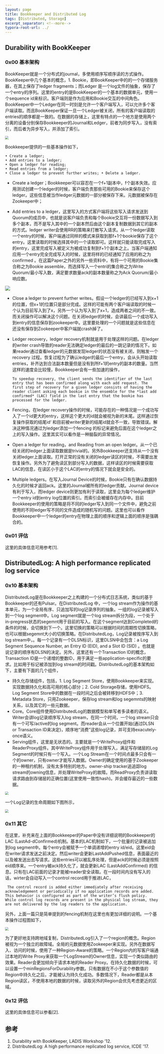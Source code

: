 ```yaml
---
layout: page
title: Bookkeeper and Distributed Log
tags: [Distributed, Storage]
excerpt_separator: <!--more-->
typora-root-url: ../
---
```


## Durability with BookKeeper

### 0x00 基本架构

 BookKeeper就是一个分布式的journal，多使用顺序写顺序读的方式操作。BookKeeper中几个基本的概念，1. Bookie，即BookKeeper中的的一个存储服务器，在其上保存了ledger fragments；而Ledger 是一个log文件的抽象，保存了一个entry的序列。这里的entry的是BookKeeper的一个基本的数据单元，使用一个sequence id来标识。客户端则是作为应用和Bookie交互的中间角色。BookKeeper中一个Ledger在同一时刻是允许一个客户端写入，可以允许多个客户端读取。而且BookKeeper保证一旦一个Ledger被关闭，所有的客户端读取的entries的顺序都是一致的。在数据的存储上，这里有特点的一个地方是使用两个分离的设备分别保存Bookkeeper的Journal和Ledger，前者为同步写入，没有索引，而后者为异步写入，并添加了索引。

<img src="/assets/images/bookkeeper-arch.png" style="zoom: 67%;" /> 

Bookkeeper提供的一些基本操作如下，

```
• Create a ledger;
• Add entries to a ledger;
• Open a ledger for reading;
• Read entries from a ledger;
• Close a ledger to prevent further writes; • Delete a ledger.
```

* Create a ledger；Bookkeeper可以容忍在一个f+1副本中，f个副本失效。应用测试创建一个ledger的时候，客户端负责那些可用的Bookie来保存这个ledger。这些信息被当作ledger元数据的一部分被保存下来。元数据被保存在Zookeeper中；

*  Add entries to a ledger，这里写入的方式客户端将这些写入请求发送到Quorum的成员中，也就是说客户端负责和每个Bookie交互将一份数据写入到多个副本，而不是写入其中的一个副本然后由这个副本复制数据到其它的副本的方式。ledger writer会使用RR的策略来打散写入请求。从一个ledger读取一个entry的时候，客户端通过同样的模式来获取到那f+1个bookie保存了这个entry。这里读取的时候选择其中的一个读取即可。这样就只能读取完成写入的entry，这里完成写入被定义为被成功复制到f+1个副本之上。当客户端通知应用一个entry完全完成写入的时候，这里将样的已经通知了应用的称之为confirmed 。在这篇Paper之外的另外一些资料中，有将一个可用的Bookie集合称之为Bookie assemble，而选择写入一个entri的集合称之为Write Quorum/最小写入数，满足要求数量ack的副本数量称之为Ack Quorum/最小响应数。

  ![](/assets/images/bookkeeper-ops.png)

* Close a ledger to prevent further writes。假设一个ledger的已经写入到x+1的位置，但x+1的位置只是部分完成。这样的可能有两个客户端读取的时候一个认为目前写入到了x，另外一个认为写入到了x+1，造成两者之间的不一致。而关闭操作可以解决这个问题。在关闭ledger的时候，会讲最后一个成功写入到entry的信息保存到zookeeper中。这里要处理的一个问题就是这些信息在还没有保存到Zookeeper中客户端就crash掉了。

* Ledger recovery，ledger recovery机制就是用于处理这样的问题。在ledger的writer crash导致的reader无法确定ledger的最后的一跳记录的情况下。如果reader通过查看ledger的元数据发现ledger的状态没有被关闭，则触发一个recovery 过程。恢复过程为了确认ledger的最后一个entry，会从头开始读取entries，补齐达到合法副本数量但是没有到所f+1的entry的副本的数量。当然这样的速度会比较慢，Bookkeeper会有一些加速的操作，

  ```
  To speedup recovery, the client sends the identifier of the last entry that has been confirmed along with each add request. The first step of recovery for a given ledger consists of having the reader client asking each bookie in the ensemble for the *last add confirmed* (LAC) field in the last entry that the bookie has processed for the ledger.
  ```

* Fencing，在ledger recovery操作的时候，可能存在的一种情况是一个成功写入了一个id更大的entry，这样这个更大的id就会被视为新的末尾。这样通过恢复操作获取的结尾id‘ 和目前被writer更新的结尾id就会不一致，导致错误。解决这种情况通过为ledger添加一个fencing 的标记来避免后面在这个ledger之上的写入操作。这里其实可以看作是一种脑裂的异常情况。

* Open a ledger for reading，and Reading from an open ledger。从一个已经关闭的ledger上面读取数据是trivial的。另外Bookkeeper还支持从一个没有关闭ledger上面读取。打开正常的没有关闭的ledger读区的时候，不需要出发恢复操作。另外为了避免读区到部分写入的数据，这样读区的时候需要获取LAC的信息，在读区小于这个LAC的entry的情况下就会是安全的。

* Multiple ledgers。在写入Journal Device的时候，Bookie只有在确认数据持久化的时候才返回ack。这里的Journal被所有的ledger贡献。Journal device有利于写入，而ledger device则更加有利于读取，这里会为每个ledger维护一个entry id到entry log位置的索引。而索引会被缓存在内存中。目前Bookkeeper的使用的策略是将不同的ledger写入到同一个文件中，避免之前使用的不同ledger写不同的文件造成的随机写的问题。这里也可以看作Bookkeeper中一个ledger的entry在物理上面的顺序和逻辑上面的顺序是强耦合的。

### 0x01 评估

  这里的具体信息可用参考[1].

## DistributedLog: A high performance replicated log service

### 0x10 基本架构

 DistributedLog是在Bookkeeper之上构建的一个分布式日志系统，类似的基于Bookkeeper的还有Pulsar。在DistributedLog 中，一个log stream作为操作的基本单元，为一个全局有序、只追加写的log记录序列的抽象。一组的log记录被写入到一个log segment中。Log segment就是一个log stream拆分为段，一个处于in-pregress状态的segemnt用于目前的写入。在这个segment达到Completed的条件的时候，会切换到下一个。这里切换的策略可以根据时间的周期性切换策略，也可以根据segemnt大小的切换策略。在DistributedLog，Log记录被按序写入到log stream中，。每一个记录有一个DLSN标识，这里DLSN中会包含：a Log Segment Sequence Number, an Entry ID (EID), and a Slot ID (SID) 。也就是说记录的顺序有DLSN的决定。另外，这里还有一个Transaction ID的概念，Transaction ID是一个递增的整数ID，用于满足一些application-specific的要求。比如用于标记被添加到log stream的时间戳。DistributedLog的基本架构如下，主要有下面的几个组件，

* 持久化存储组件，包括，1. Log Segment Store，使用Bookkeeper来实现。实现数据持久化和高可用的核心部分；2. Cold Storage存储，使用HDFS。 Log Segment Store中的数据在一段时间之后会被转移到HDFS中；3. Metadata Store，只用Zookeeper，保存log stream和log segemnts的映射关系，以及其它的一些元数据。
* Core。Core组件使用DistributedLog的数据模型和单写者多读者的语义。Writer会讲log记录顺序写入log stream，在同一个时间，一个log stream只会有一个可写/active的log segment。而reader会从一个位置开始(通过DLSN or Transaction ID来决定)，顺序地“消费”这些log记录，并可支持exacutely-once语义。
* Serving组件，这里是无状态的。主要就是一个WriteProxy组件和ReaderProxy组件。其中WriteProxy组件用于处理写入，满足写存储层的Log Segment的时候只有一个写入。一个Log Stream在一个时间点最多只会有一个的owner，只有owner才能写入数据。Owner的确定使用的基于Zookeeper的一种租约机制，没有太多特别的地方。owner-ship tracker追追踪log stream的owning信息，并处理WriteProxy的故障。而ReadProxy负责讲读取请求路由到存储层的正确位置(这里使用一致性hash)。并会缓存最近的一些数据。

<img src="/assets/images/dlog-arch.png" style="zoom:67%;" />

 一个Log记录的生命周期如下图所示，

<img src="/assets/images/dlog-lifecycle.png" style="zoom:67%;" />

### 0x11 其它

  在这里，补充来在上面的Bookkeeper的Paper中没有详细说明的Bookkeeper的LAC (LastAd-dConfirmed)机制。基本的LAC机制如下，一个批量的记录被追加到log segment中。每个entry会被赋予一个单调递增的entry id/eid。这里eid会在writer请求发送之前决定。然后writer会更新LastAddPushed信息，表面最近的以及被发送出去写请求。这些entries可以被乱序处理，但是ack的时候必须是按照eid顺序来。一个entry被ack持久化了，就会更新LAC (LastAddConfirmed) 的信息。只有在LAC前面的记录才能被reader安全读取。在一段时间内没有写入的话，wirter会自动写入一个control record用于推进LAC，

```
 The control record is added either immediately after receiving acknowledgement or periodically if no application records are added. This behavior is configured as part of the writer’s flush policy. While control log records are present in the physical log stream, they are not delivered by the log readers to the application. 
```

 另外，上面一篇只是简单提到的fencing机制在这里也有更加详细的说明。一个基本操作过程图如下，

<img src="/assets/images/dlog-fencing.png" style="zoom:67%;" />

 为了更好地支持跨地域复制，DistributedLog引入了一个region的概念。Region被视为一个独立的故障域。全局的元数据使用Zookeeper来实现。另外在数据写入、访问的时候，使用了一种Region-Aware的策略。一个Region内的写客户端通过本地的Write Proxy来获取一个LogStream的Owner信息，实现一个类似路由的效果。Reader会更加倾向于请求本地的Reader Proxy。在持久化数据的时候，可以设置一个minRegionsForDurability参数。只有数据在不小于这个参数值的Region中持久化之后，才能被认为持久化成功。多数情况下，Reader都是从本Region读区，不使用本地的数据的时候，读取另外的Region会优先考虑更近的区域。

### 0x12 评估

 这里的具体信息可以参看[2].

## 参考

1. Durability with BookKeeper, LADIS Workshop ’12.
2. DistributedLog: A high performance replicated log service, ICDE '17.